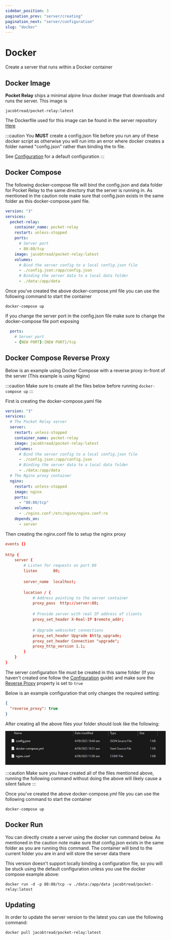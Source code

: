 ```yaml
---
sidebar_position: 3
pagination_prev: "server/creating"
pagination_next: "server/configuration"
slug: "docker"
---
```


# Docker

Create a server that runs within a Docker container

## Docker Image

**Pocket Relay** ships a minimal alpine linux docker image that downloads and runs the server. This image is

```
jacobtread/pocket-relay:latest
```

The Dockerfile used for this image can be found in the server repository [Here](https://github.com/PocketRelay/Server/blob/master/Dockerfile)

:::caution
You **MUST** create a config.json file before you run any of these docker script as otherwise you will run into an error where
docker creates a folder named "config.json" rather than binding the to file.

See [Configuration](4-configuration.md) for a default configuration
:::


## Docker Compose

The following docker-compose file will bind the config.json and data folder for Pocket Relay to the same directory that the server
is running in. As mentioned in the caution note make sure that config.json exists in the same folder as this docker-compose.yaml file.

```yml title=docker-compose.yml
version: "3"
services:
  pocket-relay:
    container_name: pocket-relay
    restart: unless-stopped
    ports:
      # Server port
      - 80:80/tcp
    image: jacobtread/pocket-relay:latest
    volumes:
      # Bind the server config to a local config.json file
      - ./config.json:/app/config.json
      # Binding the server data to a local data folder
      - ./data:/app/data
```

Once you've created the above docker-compose.yml file you can use the following command to start the container

```shell
docker-compose up
```

If you change the server port in the config.json file make sure to change the docker-compose file port exposing
```yml
  ports:
    # Server port
    - {NEW PORT}:{NEW PORT}/tcp
```

## Docker Compose Reverse Proxy

Below is an example using Docker Compose with a reverse proxy in-front of the server (This example is using Nginx)

:::caution
Make sure to create all the files below before running `docker-compose up`
:::

First is creating the docker-compose.yaml file

```yml title=docker-compose.yml
version: "3"
services:
  # The Pocket Relay server
  server:
    restart: unless-stopped
    container_name: pocket-relay
    image: jacobtread/pocket-relay:latest
    volumes:
      # Bind the server config to a local config.json file
      - ./config.json:/app/config.json
      # Binding the server data to a local data folder
      - ./data:/app/data
  # The Nginx proxy container
  nginx:
    restart: unless-stopped
    image: nginx
    ports:
      - "80:80/tcp"
    volumes:
      - ./nginx.conf:/etc/nginx/nginx.conf:ro
    depends_on: 
      - server
```

Then creating the nginx.conf file to setup the nginx proxy 

```conf title=nginx.conf
events {}

http {
    server {
        # Listen for requests on port 80
        listen       80;

        server_name  localhost;

        location / {
            # Address pointing to the server container
            proxy_pass  http://server:80;
            
            # Provide server with real IP address of clients
            proxy_set_header X-Real-IP $remote_addr;

            # Upgrade websocket connections 
            proxy_set_header Upgrade $http_upgrade;
            proxy_set_header Connection "upgrade";
            proxy_http_version 1.1;
        }
    }
}
```

The server configuration file must be created in this same folder (If you haven't created one follow the [Configuration](./4-configuration.md) guide) and make sure the [Reverse Proxy](4-configuration.md#reverse-proxy) property is set to `true`

Below is an example configuration that only changes the required setting:

```json title=config.json
{
  "reverse_proxy": true
}
```

After creating all the above files your folder should look like the following:

![Docker Nginx files](./img/docker-nginx-files.png)

:::caution
Make sure you have created all of the files mentioned above, running the following command without
doing the above will likely cause a silent failure
:::


Once you've created the above docker-compose.yml file you can use the following command to start the container

```shell
docker-compose up
```


## Docker Run

You can directly create a server using the docker run command below. As mentioned in the caution note make sure that config.json exists in the same folder as you are running this command. The container will bind to the current folder you are in and will store the server data there

This version doesn't support locally binding a configuration file, so you will be stuck using the default configuration unless you use the docker compose example above:

```shell
docker run -d -p 80:80/tcp -v ./data:/app/data jacobtread/pocket-relay:latest
```


## Updating

In order to update the server version to the latest you can use the following command:

```shell
docker pull jacobtread/pocket-relay:latest
```